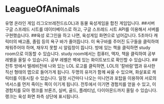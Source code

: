 # LeagueOfAnimals
유명 온라인 게임 리그오브레전드(LOL)과 동물 육성게임을 합친 게임입니다.
##서버
구글 스프레드 시트를 데이터베이스로 하고, 구글 스프레드 시트 API를 이용해서 서버를 구현했습니다.
##육성
로그인을 하고 나면, 육성게임 화면으로 넘어갑니다. 5초마다 캐릭터의 배고픔, 졸림 등의 욕구 바가 줄어듭니다.
이 욕구바를 주어진 도구들을 클릭하여 채워주어야 하며, 채우지 못할 시 알림창이 뜹니다.
방에 있는 책을 클릭하면 study room으로 이동할 수 있습니다. study room에서는 컴퓨터, 액자, 책을 클릭하여 공부 레벨을 올릴 수 있습니다.
공부 레벨은 벽에 있는 화이트보드로 확인할 수 있습니다.
##전투
방에서 텔레비전에 나와 있는 LOL 로고를 클릭하면, LOL의 '칼바람'맵과 유사한 직선 형태의 맵으로 들어가게 됩니다.
두명의 유저가 함께 싸울 수 있으며, 화살표로 캐릭터를 이동시킬 수 있습니다.
일정 시간마다 나오는 미니언과 포탑을 이용하여 서로의 넥서스를 먼저 죽이는 쪽이 이기게 됩니다.
전투에서 이기면 경험치를 얻을 수 있고, 이 경험치를 모아 랭크를 브론즈, 실버, 골드, 플레티넘, 다이아몬드까지 올릴 수 있습니다.
랭크는 육성 화면 좌측 상단에 표시됩니다. 
